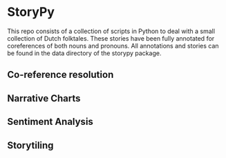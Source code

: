 # StoryPy

This repo consists of a collection of scripts in Python to deal with a small collection of Dutch folktales. These stories have been fully annotated for coreferences of both nouns and pronouns. All annotations and stories can be found in the data directory of the storypy package.

## Co-reference resolution

## Narrative Charts

## Sentiment Analysis

## Storytiling


